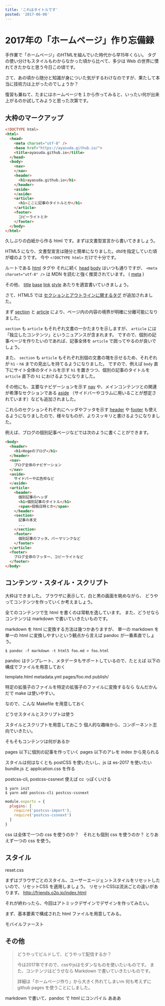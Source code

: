 ```yaml
---
title: 'これはタイトルです'
posted: '2017-06-06'
---
```


# 2017年の「ホームページ」作り忘備録

手作業で「ホームページ」のHTMLを組んでいた時代から早15年くらい。
タグの使い分けもスタイルもわからなかった頃から比べて、多少は Web の世界に慣れてきたかなと思う今日この頃です。

さて、あの頃から随分と知識が身についた気がするわけなのですが、果たして本当に技術力は上がったのでしょうか？

復習も兼ねて、たまにはホームページを１から作ってみると、いったい何が出来上がるのか試してみようと思った次第です。

## 大枠のマークアップ

```html
<!DOCTYPE html>
<html>
  <head>
    <meta charset="utf-8" />
    <base href="https://ayasuda.github.io/">
    <title>ayasuda.github.io</title>
  </head>
  <body>
    <nav>
    </nav>
    <header>
      <h1>ayasuda.github.io</h1>
    </header>
    <aside>
    </aside>
    <article>
      <h1>ここに記事のタイトルとか</h1>
    </article>
    <footer>
      コピーライトとか
    </footer>
  </body>
</html>
```

久しぶりの白紙から作る html です。まずは文書型宣言から書いてきましょう。

HTML5 になり、文書型宣言は随分と簡単になりました。dtdを指定していた頃が嘘のようです。
今や `<!DOCTYPE html>` だけで十分です。

ルートである [html](https://developer.mozilla.org/ja/docs/Web/HTML/Element/html) タグや
それに続く [head](https://developer.mozilla.org/ja/docs/Web/HTML/Element/head)
[body](https://developer.mozilla.org/ja/docs/Web/HTML/Element/body) はいつも通りですが、
`<meta charset="utf-8" />` は MDN を読むと強く推奨されています。
( [meta](https://developer.mozilla.org/ja/docs/Web/HTML/Element/style) )

その他、
[title](https://developer.mozilla.org/ja/docs/Web/HTML/Element/title)
[base](https://developer.mozilla.org/ja/docs/Web/HTML/Element/base)
[link](https://developer.mozilla.org/ja/docs/Web/HTML/Element/link)
[style](https://developer.mozilla.org/ja/docs/Web/HTML/Element/style)
あたりを適宜書いていきましょう。

さて、HTML5 では
[セクションとアウトラインに関するタグ](https://developer.mozilla.org/ja/docs/Web/HTML/Sections_and_Outlines_of_an_HTML5_document)
が追加されました。

まず
[section](https://developer.mozilla.org/ja/docs/HTML/Element/section)
と
[article](https://developer.mozilla.org/ja/docs/HTML/Element/article)
により、ページ内の内容の境界が明確に分離可能になりました。

`section` も `article` もそれぞれ文書の一かたまりを示しますが、 `article` には「独立したコンテンツ」というニュアンスが含まれます。
ですので、個別の記事ページを作りたいのであれば、記事全体を `article` で囲ってやるのが良いでしょう。

また、 `section` も `article` もそれぞれ別個の文書の塊を示せるため、それぞれが `h1` - `h6` までの見出しを持てるようになりました。
ですので、例えば `body` 直下にサイト全体のタイトルを示す `h1` を置きつつ、個別の記事のタイトルを `article` 直下の `h1` におけるようになりました。

その他にも、主要なナビゲーションを示す
[nav](https://developer.mozilla.org/ja/docs/Web/HTML/Element/nav)
や、メインコンテンツとの関連が希薄なセクションである
[aside](https://developer.mozilla.org/ja/docs/Web/HTML/Element/aside)
（サイドバーやコラムに用いることが想定されています）なども追加されました。

これらのセクションそれぞれにヘッダやフッタを示す
[header](https://developer.mozilla.org/ja/docs/Web/HTML/Element/header)
や
[footer](https://developer.mozilla.org/ja/docs/Web/HTML/Element/footer)
も使えるようになりましたので、様々なものが、よりスッキリと書けるようになりました。

例えば、ブログの個別記事ページなどでは次のように書くことができます。

```html
<body>
  <header>
    <h1>Hogeのブログ</h1>
  </header>
  <nav>
    ブログ全体のナビゲーション
  </nav>
  <aside>
    サイドバーや広告枠など
  </aside>
  <article>
    <header>
      個別記事のヘッダ
      <h1>個別記事のタイトル</h1>
      <span>投稿日時とか</span>
    </header>
    <section>
      記事の本文
      ...
    </section>
    <footer>
      個別記事のフッタ。パーマリンクなど
    </footer>
  </article>
  <footer>
    ブログ全体のフッター、コピーライトなど
  </footer>
</body>
```

## コンテンツ・スタイル・スクリプト

大枠はできました。
ブラウザに表示して、白と黒の画面を眺めながら、
どうやってコンテンツを作っていくか考えましょう。

全てのコンテンツで生 html を書くのは常軌を逸しています。
また、どうせならコンテンツは markdown で書いていきたいものです。

markdown を html に変換する方法は幾つかありますが、
単一の markdown を単一の html に変換しやすいという観点から言えば
pandoc が一番素直でしょう。

```
$ pandoc -f markdown -t html5 foo.md > foo.html
```

pandoc はテンプレート、メタデータもサポートしているので、たとえば
以下の構成でファイルを用意しておく

template.html
metadata.yml
pages/foo.md
publish/

特定の拡張子のファイルを特定の拡張子のファイルに変換するなら
なんだかんだで make は使いやすい。

なので、こんな Makefile を用意しておく

どうせスタイルとスクリプトは使う

スタイルとスクリプトを用意しておこう
個人的な趣味から、コンポーネント志向でいきたい。

そもそもコンテンツは何があるか

pages 以下に個別の記事を作っていく
pages 以下のアレを index から見られる

スタイルは何はなくとも postCSS を使いたいし、js は es-2017 を使いたい
bundle.js と application.css を作る

postcss-cli, postcss-cssnext 使えば cc っぽくいける

```
$ yarn init
$ yarn add postcss-cli postcss-cssnext
```

```javascript:postcss.config.js
module.exports = {
  plugins: [
    require('postcss-import'),
    require('postcss-cssnext')
  ]
}
```

css は全体で一つの css を使うのか？　それとも個別 css を使うのか？
とりあえず一つの css を使う。


## スタイル

reset.css

まずはブラウザごとのスタイル、ユーザーエージェントスタイルをリセットしたいので、リセットCSS を適用しましょう。
リセットCSSは流派ごとの違いがあります。
http://friends.o2p.jp/index.html

それが終わったら、今回はアトミックデザインでデザインを作ってみたい。

まず、基本要素で構成された html ファイルを用意してみる。


モバイルファースト


## その他

> どうやってビルドして、どうやって配信するか？
>
> 今は2017年ですので、cssやjsはモダンなものを使いたいものです。
> また、コンテンツはどうせなら Markdown で書いていきたいものです。
> 
> 詳細は「ホームページ作り」から大きく外れてしまいm
> 何も考えずに github pages を使うことにしました。

markdown で書いて、pandoc で html にコンパイル
あああ
